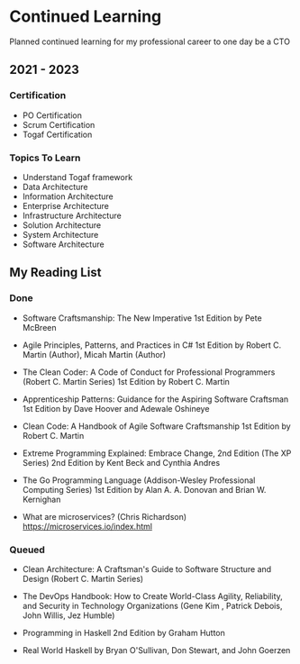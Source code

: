 # Continued Learning
Planned continued learning for my professional career to one day be a CTO

## 2021 - 2023

### Certification
- PO Certification
- Scrum Certification
- Togaf Certification

### Topics To Learn
- Understand Togaf framework
- Data Architecture
- Information Architecture
- Enterprise Architecture
- Infrastructure Architecture
- Solution Architecture
- System Architecture
- Software Architecture


## My Reading List

### Done

- Software Craftsmanship: The New Imperative 1st Edition by Pete McBreen

- Agile Principles, Patterns, and Practices in C# 1st Edition by Robert C. Martin (Author), Micah Martin (Author)

- The Clean Coder: A Code of Conduct for Professional Programmers (Robert C. Martin Series) 1st Edition by Robert C. Martin

- Apprenticeship Patterns: Guidance for the Aspiring Software Craftsman 1st Edition by Dave Hoover and Adewale Oshineye

- Clean Code: A Handbook of Agile Software Craftsmanship 1st Edition by Robert C. Martin

- Extreme Programming Explained: Embrace Change, 2nd Edition (The XP Series) 2nd Edition by Kent Beck and Cynthia Andres

- The Go Programming Language (Addison-Wesley Professional Computing Series) 1st Edition by Alan A. A. Donovan and Brian W. Kernighan

- What are microservices? (Chris Richardson) https://microservices.io/index.html



### Queued

- Clean Architecture: A Craftsman's Guide to Software Structure and Design (Robert C. Martin Series)

- The DevOps Handbook: How to Create World-Class Agility, Reliability, and Security in Technology Organizations (Gene Kim , Patrick Debois, John Willis, Jez Humble)

- Programming in Haskell 2nd Edition by Graham Hutton

- Real World Haskell by Bryan O'Sullivan, Don Stewart, and John Goerzen
